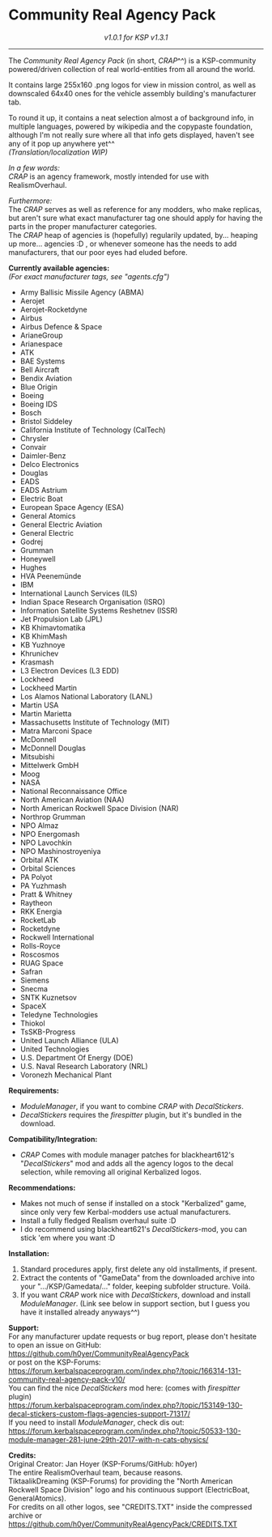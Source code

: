 # Community Real Agency Pack  
_<p style="text-align: center;">v1.0.1 for KSP v1.3.1</p>_  

---

The _Community Real Agency Pack_ (in short, _CRAP_^^) is a KSP-community powered/driven collection of real world-entities from all around the world.

It contains large 255x160 .png logos for view in mission control, as well as downscaled 64x40 ones for the vehicle assembly building's manufacturer tab.

To round it up, it contains a neat selection almost a of background info, in multiple languages, powered by wikipedia and the copypaste foundation, although I'm not really sure where all that info gets displayed, haven't see any of it pop up anywhere yet^^  
_(Translation/localization WIP)_

_In a few words:_  
_CRAP_ is an agency framework, mostly intended for use with RealismOverhaul.

_Furthermore:_  
The _CRAP_ serves as well as reference for any modders, who make replicas, but aren't sure what exact manufacturer tag one should apply for having the parts in the proper manufacturer categories.  
The _CRAP_ heap of agencies is (hopefully) regularily updated, by... heaping up more... agencies :D , or whenever someone has the needs to add manufacturers, that our poor eyes had eluded before.



__Currently available agencies:__  
_(For exact manufacturer tags, see "agents.cfg")_

- Army Ballisic Missile Agency (ABMA)
- Aerojet
- Aerojet-Rocketdyne
- Airbus
- Airbus Defence & Space
- ArianeGroup
- Arianespace
- ATK
- BAE Systems
- Bell Aircraft
- Bendix Aviation
- Blue Origin
- Boeing
- Boeing IDS
- Bosch
- Bristol Siddeley
- California Institute of Technology (CalTech)
- Chrysler
- Convair
- Daimler-Benz
- Delco Electronics
- Douglas
- EADS
- EADS Astrium
- Electric Boat
- European Space Agency (ESA)
- General Atomics
- General Electric Aviation
- General Electric
- Godrej
- Grumman
- Honeywell
- Hughes
- HVA Peenemünde
- IBM
- International Launch Services (ILS)
- Indian Space Research Organisation (ISRO)
- Information Satellite Systems Reshetnev (ISSR)
- Jet Propulsion Lab (JPL)
- KB Khimavtomatika
- KB KhimMash
- KB Yuzhnoye
- Khrunichev
- Krasmash
- L3 Electron Devices (L3 EDD)
- Lockheed
- Lockheed Martin
- Los Alamos National Laboratory (LANL)
- Martin USA
- Martin Marietta
- Massachusetts Institute of Technology (MIT)
- Matra Marconi Space
- McDonnell
- McDonnell Douglas
- Mitsubishi
- Mittelwerk GmbH
- Moog
- NASA
- National Reconnaissance Office
- North American Aviation (NAA)
- North American Rockwell Space Division (NAR)
- Northrop Grumman
- NPO Almaz
- NPO Energomash
- NPO Lavochkin
- NPO Mashinostroyeniya
- Orbital ATK
- Orbital Sciences
- PA Polyot
- PA Yuzhmash
- Pratt & Whitney
- Raytheon
- RKK Energia
- RocketLab
- Rocketdyne
- Rockwell International
- Rolls-Royce
- Roscosmos
- RUAG Space
- Safran
- Siemens
- Snecma
- SNTK Kuznetsov
- SpaceX
- Teledyne Technologies
- Thiokol
- TsSKB-Progress
- United Launch Alliance (ULA)
- United Technologies
- U.S. Department Of Energy (DOE)
- U.S. Naval Research Laboratory (NRL)
- Voronezh Mechanical Plant

__Requirements:__  
- _ModuleManager_, if you want to combine _CRAP_ with _DecalStickers_.
- _DecalStickers_ requires the _firespitter_ plugin, but it's bundled in the download.

__Compatibility/Integration:__  
- _CRAP_ Comes with module manager patches for blackheart612's "_DecalStickers_" mod and adds all the agency logos to the decal selection, while removing all original Kerbalized logos.

__Recommendations:__  
- Makes not much of sense if installed on a stock "Kerbalized" game, since only very few Kerbal-modders use actual manufacturers.  
- Install a fully fledged Realism overhaul suite :D
- I do recommend using blackheart621's _DecalStickers_-mod, you can stick 'em where you want :D

__Installation:__  
1. Standard procedures apply, first delete any old installments, if present.  
2. Extract the contents of "GameData" from the downloaded archive into your ".../KSP/Gamedata/..." folder, keeping subfolder structure. Voilá.  
3. If you want _CRAP_ work nice with _DecalStickers_, download and install _ModuleManager_. (Link see below in support section, but I guess you have it installed already anyways^^)

__Support:__  
For any manufacturer update requests or bug report, please don't hesitate to open an issue on GitHub:  
https://github.com/h0yer/CommunityRealAgencyPack  
or post on the KSP-Forums:  
https://forum.kerbalspaceprogram.com/index.php?/topic/166314-131-community-real-agency-pack-v10/  
You can find the nice _DecalStickers_ mod here: (comes with _firespitter_ plugin)  
https://forum.kerbalspaceprogram.com/index.php?/topic/153149-130-decal-stickers-custom-flags-agencies-support-71317/  
If you need to install _ModuleManager_, check dis out:  
https://forum.kerbalspaceprogram.com/index.php?/topic/50533-130-module-manager-281-june-29th-2017-with-n-cats-physics/  

__Credits:__  
Original Creator: Jan Hoyer (KSP-Forums/GitHub: h0yer)  
The entire RealismOverhaul team, because reasons.  
TiktaalikDreaming (KSP-Forums) for providing the "North American Rockwell Space Division" logo and his continuous support (ElectricBoat, GeneralAtomics).  
For credits on all other logos, see "CREDITS.TXT" inside the compressed archive or  
https://github.com/h0yer/CommunityRealAgencyPack/CREDITS.TXT
